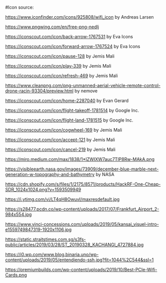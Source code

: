 #Icon source:

https://www.iconfinder.com/icons/925808/wifi_icon by Andreas Larsen

https://www.pngwing.com/en/free-png-nedlj

https://iconscout.com/icon/back-arrow-1767531 by Eva Icons

https://iconscout.com/icon/forward-arrow-1767524 by Eva Icons

https://iconscout.com/icon/pause-128 by Jemis Mali

https://iconscout.com/icon/play-339 by Jemis Mali

https://iconscout.com/icon/refresh-469 by Jemis Mali

https://www.cleanpng.com/png-unmanned-aerial-vehicle-remote-control-drone-racin-93304/preview.html by nemove

https://iconscout.com/icon/home-2287040 by Evan Gerard

https://iconscout.com/icon/flight-takeoff-1781514 by Google Inc.

https://iconscout.com/icon/flight-land-1781515 by Google Inc.

https://iconscout.com/icon/cogwheel-169 by Jemis Mali

https://iconscout.com/icon/accept-121 by Jemis Mali

https://iconscout.com/icon/cancel-219 by Jemis Mali

https://miro.medium.com/max/1838/1*IZWIXW7auc7TlP8Rw-MAkA.png

https://visibleearth.nasa.gov/images/73909/december-blue-marble-next-generation-w-topography-and-bathymetry by NASA

https://cdn.shopify.com/s/files/1/2175/8571/products/HackRF-One-Cheap-SDR_1024x1024.png?v=1593509949

https://i.ytimg.com/vi/LT4qH8OwuvI/maxresdefault.jpg

https://s28477.pcdn.co/wp-content/uploads/2017/07/Frankfurt_Airport_2-984x554.jpg

https://www.vinci-concessions.com/uploads/2019/05/kansai_visuel-intro-e1559749847319-1920x1106.jpg

https://static.straitstimes.com.sg/s3fs-public/articles/2019/03/28/ST_20190328_KACHANGI_4727884.jpg

https://i0.wp.com/www.blog.binaria.uno/wp-content/uploads/2019/05/entendiendo-ssh.jpg?fit=1044%2C544&ssl=1

https://premiumbuilds.com/wp-content/uploads/2019/10/Best-PCIe-Wifi-Cards.png
